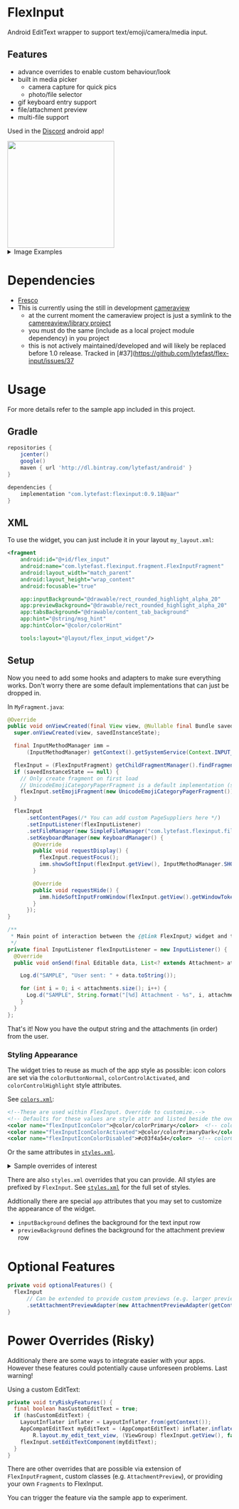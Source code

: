# FlexInput
Android EditText wrapper to support text/emoji/camera/media input.

## Features
- advance overrides to enable custom behaviour/look
- built in media picker
  - camera capture for quick pics
  - photo/file selector
- gif keyboard entry support
- file/attachment preview
- multi-file support

Used in the [Discord](www.discordapp.com) android app!

<img src="/images/keyboard.png" width="240">
  
<details>
 <summary>Image Examples</summary>

  ![Keyboard Entry with attachment preview](/images/keyboard.png?raw=true "Keyboard Entry with attachment preview")
  ![Emoji Entry](/images/emojiPicker.png?raw=true "Emoji Entry")

  ![Files tab](/images/tabFiles.png?raw=true "Files tab")
  ![Photos tab](/images/tabPhotos.png?raw=true "Photos tab")
  ![Camera tab](/images/tabCamera.png?raw=true "Camera tab")
</details>

# Dependencies
- [Fresco](http://frescolib.org/)
- This is currently using the still in development [cameraview](https://github.com/google/cameraview/)
  - at the current moment the cameraview project is just a symlink to the [camereaview/library project](https://github.com/google/cameraview/tree/master/library)
  - you must do the same (include as a local project module dependency) in you project
  - this is not actively maintained/developed and will likely be replaced before 1.0 release. Tracked in [#37](https://github.com/lytefast/flex-input/issues/37

# Usage
For more details refer to the sample app included in this project.

## Gradle
```gradle
repositories {
    jcenter()
    google()
    maven { url 'http://dl.bintray.com/lytefast/android' }
}

dependencies {
    implementation "com.lytefast:flexinput:0.9.18@aar"
}
```

## XML
To use the widget, you can just include it in your layout `my_layout.xml`:
```xml
<fragment
    android:id="@+id/flex_input"
    android:name="com.lytefast.flexinput.fragment.FlexInputFragment"
    android:layout_width="match_parent"
    android:layout_height="wrap_content"
    android:focusable="true"

    app:inputBackground="@drawable/rect_rounded_highlight_alpha_20"
    app:previewBackground="@drawable/rect_rounded_highlight_alpha_20"
    app:tabsBackground="@drawable/content_tab_background"
    app:hint="@string/msg_hint"
    app:hintColor="@color/colorHint"

    tools:layout="@layout/flex_input_widget"/>
```

## Setup
Now you need to add some hooks and adapters to make sure everything works. Don't worry there are some default implementations that can just be dropped in.

In `MyFragment.java`:
```java
@Override
public void onViewCreated(final View view, @Nullable final Bundle savedInstanceState) {
  super.onViewCreated(view, savedInstanceState);

  final InputMethodManager imm =
      (InputMethodManager) getContext().getSystemService(Context.INPUT_METHOD_SERVICE);

  flexInput = (FlexInputFragment) getChildFragmentManager().findFragmentById(R.id.flex_input);
  if (savedInstanceState == null) {
    // Only create fragment on first load
    // UnicodeEmojiCategoryPagerFragment is a default implementation (see sample app)
    flexInput.setEmojiFragment(new UnicodeEmojiCategoryPagerFragment());
  }

  flexInput
      .setContentPages(/* You can add custom PageSuppliers here */)
      .setInputListener(flexInputListener)
      .setFileManager(new SimpleFileManager("com.lytefast.flexinput.fileprovider", "FlexInput"))
      .setKeyboardManager(new KeyboardManager() {
        @Override
        public void requestDisplay() {
          flexInput.requestFocus();
          imm.showSoftInput(flexInput.getView(), InputMethodManager.SHOW_IMPLICIT);
        }

        @Override
        public void requestHide() {
          imm.hideSoftInputFromWindow(flexInput.getView().getWindowToken(), InputMethodManager.HIDE_NOT_ALWAYS);
        }
      });
}

/**
 * Main point of interaction between the {@link FlexInput} widget and the client. 
 */
private final InputListener flexInputListener = new InputListener() {
  @Override
  public void onSend(final Editable data, List<? extends Attachment> attachments) {

    Log.d("SAMPLE", "User sent: " + data.toString());

    for (int i = 0; i < attachments.size(); i++) {
      Log.d("SAMPLE", String.format("[%d] Attachment - %s", i, attachments.get(i).displayName)));
    }
  }
};
```

That's it! Now you have the output string and the attachments (in order) from the user.

### Styling Appearance
The widget tries to reuse as much of the app style as possible: icon colors are set via the `colorButtonNormal`, `colorControlActivated`, and `colorControlHighlight` style attributes.

See [`colors.xml`](flexinput/src/main/res/values/colors.xml):
```xml
<!--These are used within FlexInput. Override to customize.-->
<!-- Defaults for these values are style attr and listed beside the overrides-->
<color name="flexInputIconColor">@color/colorPrimary</color>  <!-- colorButtonNormal -->
<color name="flexInputIconColorActivated">@color/colorPrimaryDark</color>  <!-- colorControlActivated -->
<color name="flexInputIconColorDisabled">#c03f4a54</color>  <!-- colorControlHighlight -->
```
Or the same attributes in [`styles.xml`](flexinput/src/main/res/values/styles.xml).
<details>
 <summary>Sample overrides of interest</summary>

  ```xml
  <style name="FlexInput.Main" parent="AppTheme">
    <item name="android:background">@color/app_input_background_color</item>
  </style>
  <style name="FlexInput.AddContent.TabLayout" parent="FlexInput.AddContent.Base.TabLayout">
    <item name="android:background">@drawable/rounded_rect</item>
  </style>
  ```

</details>

There are also `styles.xml` overrides that you can provide. All styles are prefixed by `FlexInput`. See [`styles.xml`](flexinput/src/main/res/values/styles.xml) for the full set of styles.

Addtionally there are special `app` attributes that you may set to customize the appearance of the widget.
- `inputBackground` defines the background for the text input row
- `previewBackground` defines the background for the attachment preview row

# Optional Features
```java
private void optionalFeatures() {
  flexInput
      // Can be extended to provide custom previews (e.g. larger preview images, onclick) etc.
      .setAttachmentPreviewAdapter(new AttachmentPreviewAdapter(getContext().getContentResolver()));
}
```

# Power Overrides (Risky)

Additionaly there are some ways to integrate easier with your apps. However these features could potentially cause unforeseen problems. Last warning!

Using a custom EditText:
```java
private void tryRiskyFeatures() {
  final boolean hasCustomEditText = true;
  if (hasCustomEditText) {
    LayoutInflater inflater = LayoutInflater.from(getContext());
    AppCompatEditText myEditText = (AppCompatEditText) inflater.inflate(
        R.layout.my_edit_text_view, (ViewGroup) flexInput.getView(), false);
    flexInput.setEditTextComponent(myEditText);
  }
}
```

There are other overrides that are possible via extension of `FlexInputFragment`, custom classes (e.g. `AttachmentPreview`), or providing your own `Fragments` to FlexInput.

You can trigger the feature via the sample app to experiment.
